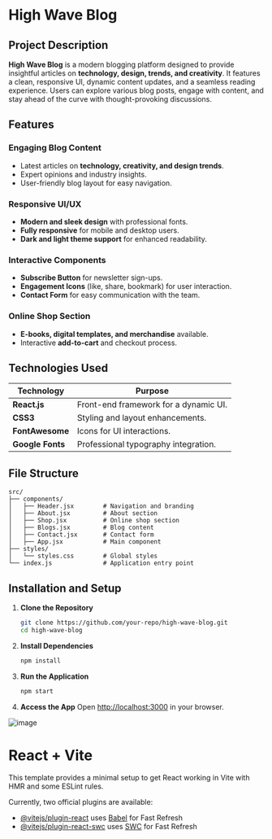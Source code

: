 # High Wave Blog

## Project Description

**High Wave Blog** is a modern blogging platform designed to provide insightful articles on **technology, design, trends, and creativity**. It features a clean, responsive UI, dynamic content updates, and a seamless reading experience. Users can explore various blog posts, engage with content, and stay ahead of the curve with thought-provoking discussions.

## Features

### Engaging Blog Content
- Latest articles on **technology, creativity, and design trends**.
- Expert opinions and industry insights.
- User-friendly blog layout for easy navigation.

### Responsive UI/UX
- **Modern and sleek design** with professional fonts.
- **Fully responsive** for mobile and desktop users.
- **Dark and light theme support** for enhanced readability.

### Interactive Components
- **Subscribe Button** for newsletter sign-ups.
- **Engagement Icons** (like, share, bookmark) for user interaction.
- **Contact Form** for easy communication with the team.

### Online Shop Section
- **E-books, digital templates, and merchandise** available.
- Interactive **add-to-cart** and checkout process.

## Technologies Used

| Technology      | Purpose |
|---------------|---------|
| **React.js**  | Front-end framework for a dynamic UI. |
| **CSS3**      | Styling and layout enhancements. |
| **FontAwesome** | Icons for UI interactions. |
| **Google Fonts** | Professional typography integration. |

## File Structure

```
src/
├── components/
│   ├── Header.jsx        # Navigation and branding
│   ├── About.jsx         # About section
│   ├── Shop.jsx          # Online shop section
│   ├── Blogs.jsx         # Blog content
│   ├── Contact.jsx       # Contact form
│   ├── App.jsx           # Main component
├── styles/
│   └── styles.css        # Global styles
└── index.js              # Application entry point
```

## Installation and Setup

1. **Clone the Repository**
   ```bash
   git clone https://github.com/your-repo/high-wave-blog.git
   cd high-wave-blog
   ```
2. **Install Dependencies**
   ```bash
   npm install
   ```
3. **Run the Application**
   ```bash
   npm start
   ```
4. **Access the App**
   Open [http://localhost:3000](http://localhost:3000) in your browser.

![image](https://github.com/user-attachments/assets/0773b173-fa89-4c84-9e98-824a9c0ff22d)

# React + Vite

This template provides a minimal setup to get React working in Vite with HMR and some ESLint rules.

Currently, two official plugins are available:

- [@vitejs/plugin-react](https://github.com/vitejs/vite-plugin-react/blob/main/packages/plugin-react/README.md) uses [Babel](https://babeljs.io/) for Fast Refresh
- [@vitejs/plugin-react-swc](https://github.com/vitejs/vite-plugin-react-swc) uses [SWC](https://swc.rs/) for Fast Refresh
